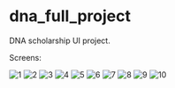 # dna_full_project

DNA scholarship UI project.

Screens:


![1](https://user-images.githubusercontent.com/72813143/185559384-036c17bc-20dd-4991-8919-dc8239da2d4d.jpg)
![2](https://user-images.githubusercontent.com/72813143/185559394-90343e7c-b9c5-4330-8774-323a57a9b230.jpg)
![3](https://user-images.githubusercontent.com/72813143/185559397-a9251cd8-2e19-4a3b-b793-8ea0bbeecea3.jpg)
![4](https://user-images.githubusercontent.com/72813143/185559401-686bc150-0328-4bb1-baf2-9e9e97a336bb.jpg)
![5](https://user-images.githubusercontent.com/72813143/185559402-1eb5a82c-2a30-4a38-b094-5b59f1a89c38.jpg)
![6](https://user-images.githubusercontent.com/72813143/185559404-d25deed6-c0ff-4f2a-847a-3c4232b9e5c1.jpg)
![7](https://user-images.githubusercontent.com/72813143/185559406-842f87c5-2cef-4b95-8619-9bff1688ecf3.jpg)
![8](https://user-images.githubusercontent.com/72813143/185559410-754ba21f-4d78-4ee3-b254-fd07b0ca14ce.jpg)
![9](https://user-images.githubusercontent.com/72813143/185559412-1293a29f-a7ae-4b2f-b5c2-a06a7b379a41.jpg)
![10](https://user-images.githubusercontent.com/72813143/185559413-be34a00f-1dc5-443a-9ec4-41b4777c7bf7.jpg)
